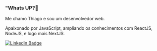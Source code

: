 ### "Whats UP?👋

Me chamo Thiago e sou um desenvolvedor web.

Apaixonado por JavaScript, ampliando os conhecimentos com ReactJS, NodeJS, e logo mais NextJS.


[![Linkedin Badge](https://img.shields.io/badge/-LinkedIn-blue?style=flat-square&logo=Linkedin&logoColor=white&link=https://www.linkedin.com/in/thiago-pinto-braga)](http://www.linkedin.com/in/thiago-pinto-braga)
